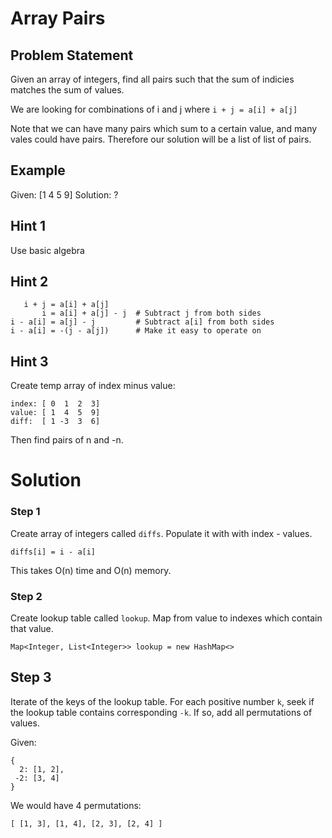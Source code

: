 # Array Pairs

## Problem Statement
Given an array of integers, find all pairs such 
that the sum of indicies matches the sum of values.

We are looking for combinations of i and j where
`i + j = a[i] + a[j]` 

Note that we can have many pairs which sum to a certain value,
and many vales could have pairs. Therefore our solution
will be a list of list of pairs.


## Example

Given:    [1 4 5 9]
Solution: ?

## Hint 1
Use basic algebra

## Hint 2
```
   i + j = a[i] + a[j]
       i = a[i] + a[j] - j  # Subtract j from both sides
i - a[i] = a[j] - j         # Subtract a[i] from both sides
i - a[i] = -(j - a[j])      # Make it easy to operate on  
```


## Hint 3
Create temp array of index minus value:
```
index: [ 0  1  2  3] 
value: [ 1  4  5  9]
diff:  [ 1 -3  3  6]
```
Then find pairs of n and -n.

# Solution

### Step 1 
Create array of integers called `diffs`.
Populate it with with index - values. 

`diffs[i] = i - a[i]`

This takes O(n) time and O(n) memory.

### Step 2
Create lookup table called `lookup`. 
Map from value to indexes which contain that value.

`Map<Integer, List<Integer>> lookup = new HashMap<>`

## Step 3
Iterate of the keys of the lookup table.
For each positive number `k`, seek if the lookup table contains
corresponding `-k`. If so, add all permutations of values.

Given: 
```
{
  2: [1, 2],
 -2: [3, 4]
}
```

We would have 4 permutations:
 
`[ [1, 3], [1, 4], [2, 3], [2, 4] ]`

 